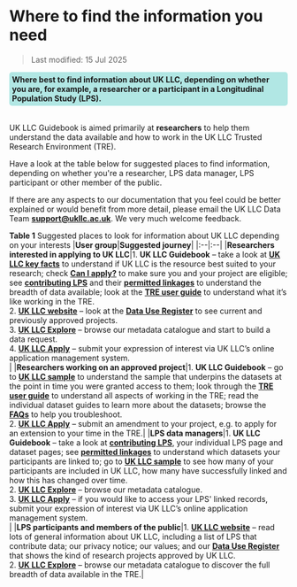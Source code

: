 
# Where to find the information you need
>Last modified: 15 Jul 2025

<div style="background-color: rgba(0, 178, 169, 0.3); padding: 5px; border-radius: 5px;"><strong>Where best to find information about UK LLC, depending on whether you are, for example, a researcher or a participant in a Longitudinal Population Study (LPS).</strong></div>  
<br>
   
UK LLC Guidebook is aimed primarily at **researchers** to help them understand the data available and how to work in the UK LLC Trusted Research Environment (TRE). 

Have a look at the table below for suggested places to find information, depending on whether you're a researcher, LPS data manager, LPS participant or other member of the public.

If there are any aspects to our documentation that you feel could be better explained or would benefit from more detail, please email the UK LLC Data Team [**support@ukllc.ac.uk**](mailto:support@ukllc.ac.uk). We very much welcome feedback. 

**Table 1** Suggested places to look for information about UK LLC depending on your interests
|**User group**|**Suggested journey**|
|:--|:--|
|**Researchers interested in applying to UK LLC**|1. **UK LLC Guidebook** – take a look at [**UK LLC key facts**](../ukllc_key_facts/key_facts.md) to understand if UK LLC is the resource best suited to your research; check [**Can I apply?**](../ukllc_key_facts/Eligibility/eligibility.md) to make sure you and your project are eligible; see [**contributing LPS**](../LPS_data/LPS_introduction.md) and their [**permitted linkages**](../Linkages/LPS_linkages.md) to understand the breadth of data available; look at the [**TRE user guide**](../user_guide/Introduction.md) to understand what it’s like working in the TRE.<br>2. [**UK LLC website**](https://ukllc.ac.uk/) – look at the [**Data Use Register**](https://ukllc.ac.uk/data-use-register) to see current and previously approved projects.<br>3. [**UK LLC Explore**](https://explore.ukllc.ac.uk/) – browse our metadata catalogue and start to build a data request.<br>4. [**UK LLC Apply**](https://apply.ukllc.ac.uk/) – submit your expression of interest via UK LLC’s online application management system.<br>|
|**Researchers working on an approved project**|1. **UK LLC Guidebook** – go to [**UK LLC sample**](../ukllc_key_facts/Sample/UKLLC_sample.md) to understand the sample that underpins the datasets at the point in time you were granted access to them; look through the [**TRE user guide**](../user_guide/Introduction.md) to understand all aspects of working in the TRE; read the individual dataset guides to learn more about the datasets; browse the [**FAQs**](../FAQ/faq_intro.md) to help you troubleshoot.<br>2.  [**UK LLC Apply**](https://apply.ukllc.ac.uk/) – submit an amendment to your project, e.g. to apply for an extension to your time in the TRE.|
|**LPS data managers**|1. **UK LLC Guidebook** – take a look at [**contributing LPS**](../LPS_data/LPS_introduction.md), your individual LPS page and dataset pages; see [**permitted linkages**](../Linkages/LPS_linkages.md) to understand which datasets your participants are linked to; go to [**UK LLC sample**](../ukllc_key_facts/Sample/UKLLC_sample.md) to see how many of your participants are included in UK LLC, how many have successfully linked and how this has changed over time.<br>2. [**UK LLC Explore**](https://explore.ukllc.ac.uk/) – browse our metadata catalogue.<br>3. [**UK LLC Apply**](https://apply.ukllc.ac.uk/) – if you would like to access your LPS' linked records, submit your expression of interest via UK LLC’s online application management system.<br>|
|**LPS participants and members of the public**|1. [**UK LLC website**](https://ukllc.ac.uk/) – read lots of general information about UK LLC, including a list of LPS that contribute data; our privacy notice; our values; and our [**Data Use Register**](https://ukllc.ac.uk/data-use-register) that shows the kind of research projects approved by UK LLC.<br>2. [**UK LLC Explore**](https://explore.ukllc.ac.uk/) – browse our metadata catalogue to discover the full breadth of data available in the TRE.|




